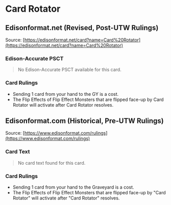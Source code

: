 # Card Rotator

## Edisonformat.net (Revised, Post-UTW Rulings)

Source: [https://edisonformat.net/card?name=Card%20Rotator](https://edisonformat.net/card?name=Card%20Rotator)

### Edison-Accurate PSCT

> No Edison-Accurate PSCT available for this card.

### Card Rulings

*   Sending 1 card from your hand to the GY is a cost.
*   The Flip Effects of Flip Effect Monsters that are flipped face-up by Card Rotator will activate after Card Rotator resolves.


## Edisonformat.com (Historical, Pre-UTW Rulings)

Source: [https://www.edisonformat.com/rulings](https://www.edisonformat.com/rulings)

### Card Text

> No card text found for this card.

### Card Rulings

*   Sending 1 card from your hand to the Graveyard is a cost.
*   The Flip Effects of Flip Effect Monsters that are flipped face-up by "Card Rotator" will activate after "Card Rotator" resolves.


